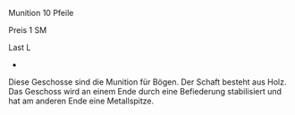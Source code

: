 Munition 10 Pfeile

Preis 1 SM

Last L


-
Diese Geschosse sind die Munition für Bögen. Der Schaft besteht aus Holz. Das Geschoss wird an einem Ende durch eine Befiederung stabilisiert und hat am anderen Ende eine Metallspitze.